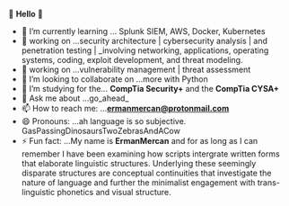  👋      **Hello** 👋



- 🌱 I’m currently learning ... Splunk SIEM, AWS, Docker, Kubernetes 
- 🔭 working on ...security architecture | cybersecurity analysis | and penetration testing | _involving networking, applications, operating systems, coding, exploit development, and threat modeling.
- 🔭 working on ...vulnerability management | threat assessment
- 👯 I’m looking to collaborate on ...more with Python
- 🤔 I’m studying for the... **CompTia Security+** and the **CompTia CYSA+** 
- 💬 Ask me about ...go_ahead_
- 📫 How to reach me: ...**ermanmercan@protonmail.com**
- 😄 Pronouns: ...ah language is so subjective. GasPassingDinosaursTwoZebrasAndACow
- ⚡ Fun fact: ...My name is **ErmanMercan** and for as long as I can remember I have been examining how scripts intergrate written forms that elaborate linguistic structures. Underlying these seemingly disparate structures are conceptual continuities that investigate the nature of language and further the minimalist engagement with trans-linguistic phonetics and visual structure.
